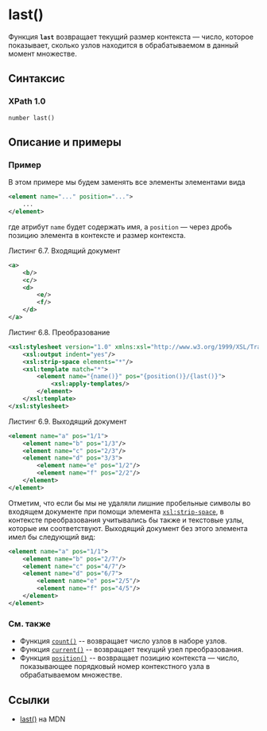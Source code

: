 # last()

Функция **`last`** возвращает текущий размер контекста — число, которое показывает, сколько узлов находится в обрабатываемом в данный момент множестве.

## Синтаксис

### XPath 1.0

```
number last()
```

## Описание и примеры

### Пример

В этом примере мы будем заменять все элементы элементами вида

```xml
<element name="..." position="...">
    ...
</element>
```

где атрибут `name` будет содержать имя, a `position` — через дробь позицию элемента в контексте и размер контекста.

Листинг 6.7. Входящий документ

```xml
<a>
    <b/>
    <c/>
    <d>
        <e/>
        <f/>
    </d>
</a>
```

Листинг 6.8. Преобразование

```xml
<xsl:stylesheet version="1.0" xmlns:xsl="http://www.w3.org/1999/XSL/Transform">
    <xsl:output indent="yes"/>
    <xsl:strip-space elements="*"/>
    <xsl:template match="*">
        <element name="{name()}" pos="{position()}/{last()}">
            <xsl:apply-templates/>
        </element>
    </xsl:template>
</xsl:stylesheet>
```

Листинг 6.9. Выходящий документ

```xml
<element name="a" pos="1/1">
    <element name="b" pos="1/3"/>
    <element name="c" pos="2/3"/>
    <element name="d" pos="3/3">
        <element name="e" pos="1/2"/>
        <element name="f" pos="2/2"/>
    </element>
</element>
```

Отметим, что если бы мы не удаляли лишние пробельные символы во входящем документе при помощи элемента [`xsl:strip-space`](/xslt/xsl-strip-space/), в контексте преобразования учитывались бы также и текстовые узлы, которые им соответствуют. Выходящий документ без этого элемента имел бы следующий вид:

```xml
<element name="a" pos="1/1">
    <element name="b" pos="2/7"/>
    <element name="c" pos="4/7"/>
    <element name="d" pos="6/7">
        <element name="e" pos="2/5"/>
        <element name="f" pos="4/5"/>
    </element>
</element>
```

### См. также

- Функция [`count()`](/xpath/count/) -- возвращает число узлов в наборе узлов.
- Функция [`current()`](/xpath/current/) -- возвращает текущий узел преобразования.
- Функция [`position()`](/xpath/position/) -- возвращает позицию контекста — число, показывающее порядковый номер контекстного узла в обрабатываемом множестве.

## Ссылки

- [last()](https://developer.mozilla.org/en-US/docs/Web/XPath/Functions/last) на MDN
